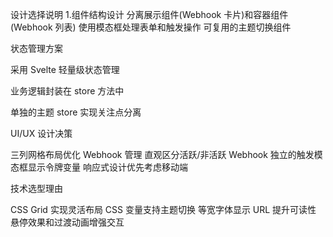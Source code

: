 设计选择说明 1.组件结构设计
分离展示组件(Webhook 卡片)和容器组件(Webhook 列表)
使用模态框处理表单和触发操作
可复用的主题切换组件

状态管理方案

采用 Svelte 轻量级状态管理

业务逻辑封装在 store 方法中

单独的主题 store 实现关注点分离

UI/UX 设计决策

三列网格布局优化 Webhook 管理
直观区分活跃/非活跃 Webhook
独立的触发模态框显示令牌变量
响应式设计优先考虑移动端

技术选型理由

CSS Grid 实现灵活布局
CSS 变量支持主题切换
等宽字体显示 URL 提升可读性
悬停效果和过渡动画增强交互
